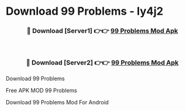 # Download 99 Problems - ly4j2



<div align="center">
<h3>🔴 Download [Server1] 👉👉 <a href="https://momento.my/?title=99_Problems">99 Problems Mod Apk</a></h3><br>

<h3>🔴 Download [Server2] 👉👉 <a href="https://momento.my/?title=99_Problems">99 Problems Mod Apk</a></h3>
</div>



Download 99 Problems 

Free APK MOD 99 Problems 

Download 99 Problems Mod For Android
